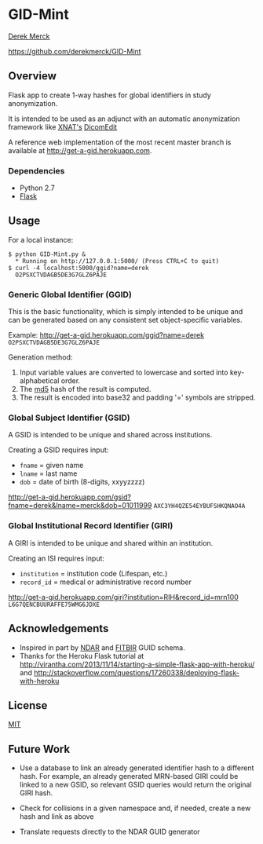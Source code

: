 # GID-Mint

[Derek Merck](email:derek_merck@brown.edu)  

<https://github.com/derekmerck/GID-Mint>


## Overview

Flask app to create 1-way hashes for global identifiers in study anonymization.
 
It is intended to be used as an adjunct with an automatic anonymization framework like [XNAT's](http://www.xnat.org) [DicomEdit](http://nrg.wustl.edu/software/dicomedit/)

A reference web implementation of the most recent master branch is available at <http://get-a-gid.herokuapp.com>.


### Dependencies

- Python 2.7
- [Flask](http://flask.pocoo.org)


## Usage

For a local instance:

```
$ python GID-Mint.py &
  * Running on http://127.0.0.1:5000/ (Press CTRL+C to quit)
$ curl -4 localhost:5000/ggid?name=derek
  O2PSXCTVDAGB5DE3G7GLZ6PAJE
```


### Generic Global Identifier (GGID)

This is the basic functionality, which is simply intended to be unique and can be generated based on any consistent set object-specific variables.

Example: <http://get-a-gid.herokuapp.com/ggid?name=derek>
`O2PSXCTVDAGB5DE3G7GLZ6PAJE`

Generation method:

1. Input variable values are converted to lowercase and sorted into key-alphabetical order.
2. The [md5](http://en.wikipedia.org/wiki/MD5) hash of the result is computed.
3. The result is encoded into base32 and padding '=' symbols are stripped.


### Global Subject Identifier (GSID)

A GSID is intended to be unique and shared across institutions.

Creating a GSID requires input:
- `fname` = given name
- `lname` = last name
- `dob` = date of birth (8-digits, xxyyzzzz)

<http://get-a-gid.herokuapp.com/gsid?fname=derek&lname=merck&dob=01011999>
`AXC3YH4QZE54EYBUFSHKQNAO4A`


### Global Institutional Record Identifier (GIRI)

A GIRI is intended to be unique and shared within an institution.

Creating an ISI requires input:
- `institution` = institution code (Lifespan, etc.)
- `record_id` = medical or administrative record number

<http://get-a-gid.herokuapp.com/giri?institution=RIH&record_id=mrn100>
`L6G7QENCBUURAFFE75WMG6JDXE`


## Acknowledgements

- Inspired in part by [NDAR](https://ndar.nih.gov/ndarpublicweb/tools.html) and [FITBIR](https://fitbir.nih.gov) GUID schema.
- Thanks for the Heroku Flask tutorial at <http://virantha.com/2013/11/14/starting-a-simple-flask-app-with-heroku/> and <http://stackoverflow.com/questions/17260338/deploying-flask-with-heroku>


## License

[MIT](http://opensource.org/licenses/mit-license.html)


## Future Work

- Use a database to link an already generated identifier hash to a different hash.  For example, an already generated MRN-based GIRI could be linked to a new GSID, so relevant GSID queries would return the original GIRI hash.

- Check for collisions in a given namespace and, if needed, create a new hash and link as above

- Translate requests directly to the NDAR GUID generator